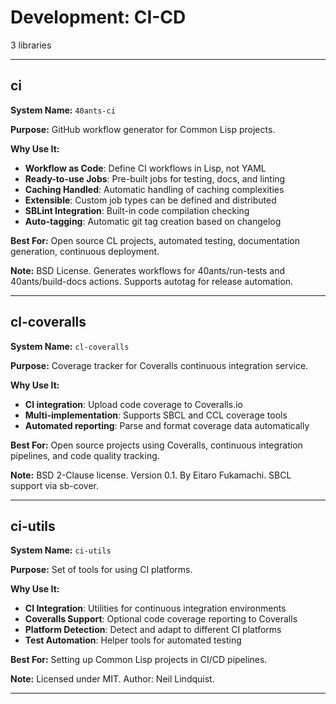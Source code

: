 # Development: CI-CD

3 libraries

---

## ci

**System Name:** `40ants-ci`

**Purpose:** GitHub workflow generator for Common Lisp projects.

**Why Use It:**
- **Workflow as Code**: Define CI workflows in Lisp, not YAML
- **Ready-to-use Jobs**: Pre-built jobs for testing, docs, and linting
- **Caching Handled**: Automatic handling of caching complexities
- **Extensible**: Custom job types can be defined and distributed
- **SBLint Integration**: Built-in code compilation checking
- **Auto-tagging**: Automatic git tag creation based on changelog

**Best For:** Open source CL projects, automated testing, documentation generation, continuous deployment.

**Note:** BSD License. Generates workflows for 40ants/run-tests and 40ants/build-docs actions. Supports autotag for release automation.

---




## cl-coveralls

**System Name:** `cl-coveralls`

**Purpose:** Coverage tracker for Coveralls continuous integration service.

**Why Use It:**
- **CI integration**: Upload code coverage to Coveralls.io
- **Multi-implementation**: Supports SBCL and CCL coverage tools
- **Automated reporting**: Parse and format coverage data automatically

**Best For:** Open source projects using Coveralls, continuous integration pipelines, and code quality tracking.

**Note:** BSD 2-Clause license. Version 0.1. By Eitaro Fukamachi. SBCL support via sb-cover.

---


## ci-utils

**System Name:** `ci-utils`

**Purpose:** Set of tools for using CI platforms.

**Why Use It:**
- **CI Integration**: Utilities for continuous integration environments
- **Coveralls Support**: Optional code coverage reporting to Coveralls
- **Platform Detection**: Detect and adapt to different CI platforms
- **Test Automation**: Helper tools for automated testing

**Best For:** Setting up Common Lisp projects in CI/CD pipelines.

**Note:** Licensed under MIT. Author: Neil Lindquist.

---


